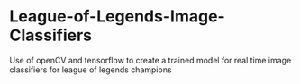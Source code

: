 # League-of-Legends-Image-Classifiers
Use of openCV and tensorflow to create a trained model for real time image classifiers for league of legends champions
